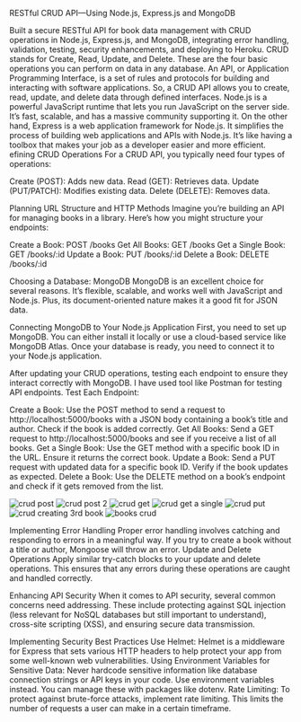 RESTful CRUD API—Using Node.js, Express.js and MongoDB

Built a secure RESTful API for book data management with CRUD operations in Node.js, Express.js, and MongoDB, integrating error handling,
validation, testing, security enhancements, and deploying to Heroku.
CRUD stands for Create, Read, Update, and Delete. These are the four basic operations you can perform on data in any database. An API, or Application Programming Interface, is a set of rules and protocols for building and interacting with software applications. So, a CRUD API allows you to create, read, update, and delete data through defined interfaces. 
Node.js is a powerful JavaScript runtime that lets you run JavaScript on the server side. It’s fast, scalable, and has a massive community supporting it. On the other hand, Express is a web application framework for Node.js. It simplifies the process of building web applications and APIs with Node.js. It’s like having a toolbox that makes your job as a developer easier and more efficient.
efining CRUD Operations
For a CRUD API, you typically need four types of operations:

Create (POST): Adds new data.
Read (GET): Retrieves data.
Update (PUT/PATCH): Modifies existing data.
Delete (DELETE): Removes data.

Planning URL Structure and HTTP Methods
Imagine you’re building an API for managing books in a library. Here’s how you might structure your endpoints:

Create a Book: POST /books
Get All Books: GET /books
Get a Single Book: GET /books/:id
Update a Book: PUT /books/:id
Delete a Book: DELETE /books/:id

Choosing a Database: MongoDB
MongoDB is an excellent choice for several reasons. It’s flexible, scalable, and works well with JavaScript and Node.js. Plus, its document-oriented nature makes it a good fit for JSON data.

Connecting MongoDB to Your Node.js Application
First, you need to set up MongoDB. You can either install it locally or use a cloud-based service like MongoDB Atlas. Once your database is ready, you need to connect it to your Node.js application.

After updating your CRUD operations, testing each endpoint to ensure they interact correctly with MongoDB. I have used tool like Postman for testing API endpoints.
Test Each Endpoint:

Create a Book: Use the POST method to send a request to http://localhost:5000/books with a JSON body containing a book’s title and author. Check if the book is added correctly.
Get All Books: Send a GET request to http://localhost:5000/books and see if you receive a list of all books.
Get a Single Book: Use the GET method with a specific book ID in the URL. Ensure it returns the correct book.
Update a Book: Send a PUT request with updated data for a specific book ID. Verify if the book updates as expected.
Delete a Book: Use the DELETE method on a book’s endpoint and check if it gets removed from the list.

![crud post](https://github.com/Suruchi24Gupta/RESTful-API/assets/109841435/7c666c58-712f-418a-a46f-acf5b82e97bc)
![crud post 2](https://github.com/Suruchi24Gupta/RESTful-API/assets/109841435/5e533562-c273-41df-b9b0-1370bbd1cbeb)
![crud get](https://github.com/Suruchi24Gupta/RESTful-API/assets/109841435/f83872c8-99a1-47f5-a890-f42222c8812a)
![crud get a single](https://github.com/Suruchi24Gupta/RESTful-API/assets/109841435/4033e575-ffab-413d-bf25-c4b463ed88e5)
![crud put](https://github.com/Suruchi24Gupta/RESTful-API/assets/109841435/18e43beb-3033-4303-8cf2-a3e4f4e6b2ac)
![crud creating 3rd book](https://github.com/Suruchi24Gupta/RESTful-API/assets/109841435/7ea98b90-3642-4f9a-b01e-4947a1b8cb73)
![books crud](https://github.com/Suruchi24Gupta/RESTful-API/assets/109841435/43d4c885-1457-4b66-a227-7b7bce741e51)

Implementing Error Handling
Proper error handling involves catching and responding to errors in a meaningful way.
If you try to create a book without a title or author, Mongoose will throw an error.
Update and Delete Operations
Apply similar try-catch blocks to your update and delete operations. This ensures that any errors during these operations are caught and handled correctly.

Enhancing API Security
When it comes to API security, several common concerns need addressing. These include protecting against SQL injection (less relevant for NoSQL databases but still important to understand), cross-site scripting (XSS), and ensuring secure data transmission.

Implementing Security Best Practices
Use Helmet: Helmet is a middleware for Express that sets various HTTP headers to help protect your app from some well-known web vulnerabilities.
Using Environment Variables for Sensitive Data: Never hardcode sensitive information like database connection strings or API keys in your code. Use environment variables instead. You can manage these with packages like dotenv.
Rate Limiting: To protect against brute-force attacks, implement rate limiting. This limits the number of requests a user can make in a certain timeframe. 
